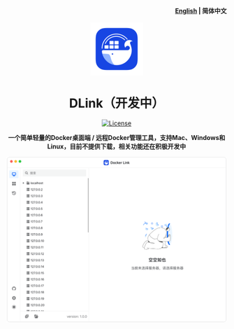 <h4 align="right"><strong><a href="https://github.com/DLinkProjects/DLink/blob/main/README.md">English</a></strong> | 简体中文</h4>
<div align="center">
<a href="/"><img src="build/appicon.png" width="120"/></a>
</div>
<h1 align="center">DLink（开发中）</h1>
<div align="center">

[![License](https://img.shields.io/github/license/tiny-craft/tiny-rdm)](https://github.com/tiny-craft/tiny-rdm/blob/main/LICENSE)

<strong>一个简单轻量的Docker桌面端 / 远程Docker管理工具，支持Mac、Windows和Linux，目前不提供下载，相关功能还在积极开发中</strong>
</div>

![screenshot](screenshots/light_zh.png)
